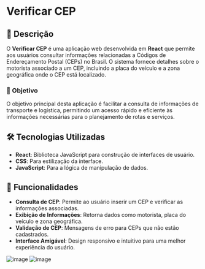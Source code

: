 # Verificar CEP


## 📖 Descrição

O **Verificar CEP** é uma aplicação web desenvolvida em **React** que permite aos usuários consultar informações relacionadas a Códigos de Endereçamento Postal (CEPs) no Brasil. O sistema fornece detalhes sobre o motorista associado a um CEP, incluindo a placa do veículo e a zona geográfica onde o CEP está localizado.

### 🚀 Objetivo

O objetivo principal desta aplicação é facilitar a consulta de informações de transporte e logística, permitindo um acesso rápido e eficiente às informações necessárias para o planejamento de rotas e serviços.

## 🛠️ Tecnologias Utilizadas

- **React**: Biblioteca JavaScript para construção de interfaces de usuário.
- **CSS**: Para estilização da interface.
- **JavaScript**: Para a lógica de manipulação de dados.

## 🌟 Funcionalidades

- **Consulta de CEP**: Permite ao usuário inserir um CEP e verificar as informações associadas.
- **Exibição de Informações**: Retorna dados como motorista, placa do veículo e zona geográfica.
- **Validação de CEP**: Mensagens de erro para CEPs que não estão cadastrados.
- **Interface Amigável**: Design responsivo e intuitivo para uma melhor experiência do usuário.

![image](https://github.com/user-attachments/assets/f41e86f9-b6e0-4c0e-ac73-3d93edfc3a47) ![image](https://github.com/user-attachments/assets/7dbd729e-64f9-4401-9858-8e0b402d0ca6)

